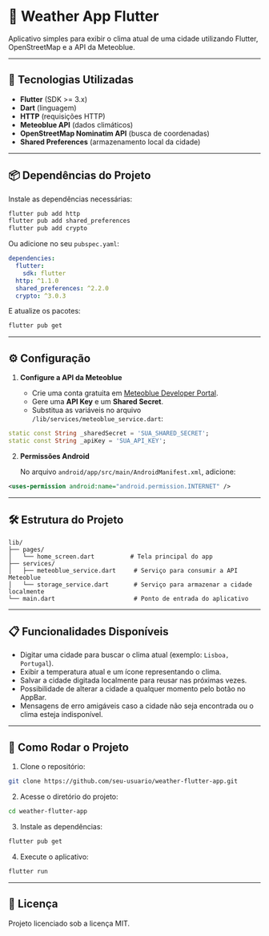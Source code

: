# 📱 Weather App Flutter

Aplicativo simples para exibir o clima atual de uma cidade utilizando Flutter, OpenStreetMap e a API da Meteoblue.

---

## 🚀 Tecnologias Utilizadas

- **Flutter** (SDK >= 3.x)
- **Dart** (linguagem)
- **HTTP** (requisições HTTP)
- **Meteoblue API** (dados climáticos)
- **OpenStreetMap Nominatim API** (busca de coordenadas)
- **Shared Preferences** (armazenamento local da cidade)

---

## 📦 Dependências do Projeto

Instale as dependências necessárias:

```bash
flutter pub add http
flutter pub add shared_preferences
flutter pub add crypto
```

Ou adicione no seu `pubspec.yaml`:

```yaml
dependencies:
  flutter:
    sdk: flutter
  http: ^1.1.0
  shared_preferences: ^2.2.0
  crypto: ^3.0.3
```

E atualize os pacotes:

```bash
flutter pub get
```

---

## ⚙️ Configuração

1. **Configure a API da Meteoblue**

   - Crie uma conta gratuita em [Meteoblue Developer Portal](https://my.meteoblue.com/).
   - Gere uma **API Key** e um **Shared Secret**.
   - Substitua as variáveis no arquivo `/lib/services/meteoblue_service.dart`:

```dart
static const String _sharedSecret = 'SUA_SHARED_SECRET';
static const String _apiKey = 'SUA_API_KEY';
```

2. **Permissões Android**

   No arquivo `android/app/src/main/AndroidManifest.xml`, adicione:

```xml
<uses-permission android:name="android.permission.INTERNET" />
```

---

## 🛠 Estrutura do Projeto

```
lib/
├── pages/
│   └── home_screen.dart          # Tela principal do app
├── services/
│   ├── meteoblue_service.dart     # Serviço para consumir a API Meteoblue
│   └── storage_service.dart       # Serviço para armazenar a cidade localmente
└── main.dart                      # Ponto de entrada do aplicativo
```

---

## 📋 Funcionalidades Disponíveis

- Digitar uma cidade para buscar o clima atual (exemplo: `Lisboa, Portugal`).
- Exibir a temperatura atual e um ícone representando o clima.
- Salvar a cidade digitada localmente para reusar nas próximas vezes.
- Possibilidade de alterar a cidade a qualquer momento pelo botão no AppBar.
- Mensagens de erro amigáveis caso a cidade não seja encontrada ou o clima esteja indisponível.

---

## 🧪 Como Rodar o Projeto

1. Clone o repositório:
```bash
git clone https://github.com/seu-usuario/weather-flutter-app.git
```

2. Acesse o diretório do projeto:
```bash
cd weather-flutter-app
```

3. Instale as dependências:
```bash
flutter pub get
```

4. Execute o aplicativo:
```bash
flutter run
```

---

## 📜 Licença

Projeto licenciado sob a licença MIT.
